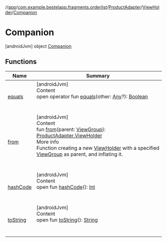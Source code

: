 //[app](../../../../index.md)/[com.example.bestelapp.fragments.orderlist](../../../index.md)/[ProductAdapter](../../index.md)/[ViewHolder](../index.md)/[Companion](index.md)



# Companion  
 [androidJvm] object [Companion](index.md)   


## Functions  
  
|  Name|  Summary| 
|---|---|
| <a name="kotlin/Any/equals/#kotlin.Any?/PointingToDeclaration/"></a>[equals](../../../../com.example.bestelapp.repository/-product-repository/index.md#%5Bkotlin%2FAny%2Fequals%2F%23kotlin.Any%3F%2FPointingToDeclaration%2F%5D%2FFunctions%2F-1024765483)| <a name="kotlin/Any/equals/#kotlin.Any?/PointingToDeclaration/"></a>[androidJvm]  <br>Content  <br>open operator fun [equals](../../../../com.example.bestelapp.repository/-product-repository/index.md#%5Bkotlin%2FAny%2Fequals%2F%23kotlin.Any%3F%2FPointingToDeclaration%2F%5D%2FFunctions%2F-1024765483)(other: [Any](https://kotlinlang.org/api/latest/jvm/stdlib/kotlin/-any/index.html)?): [Boolean](https://kotlinlang.org/api/latest/jvm/stdlib/kotlin/-boolean/index.html)  <br><br><br>
| <a name="com.example.bestelapp.fragments.orderlist/ProductAdapter.ViewHolder.Companion/from/#android.view.ViewGroup/PointingToDeclaration/"></a>[from](from.md)| <a name="com.example.bestelapp.fragments.orderlist/ProductAdapter.ViewHolder.Companion/from/#android.view.ViewGroup/PointingToDeclaration/"></a>[androidJvm]  <br>Content  <br>fun [from](from.md)(parent: [ViewGroup](https://developer.android.com/reference/kotlin/android/view/ViewGroup.html)): [ProductAdapter.ViewHolder](../index.md)  <br>More info  <br>Function creating a new [ViewHolder](../index.md) with a specified [ViewGroup](https://developer.android.com/reference/kotlin/android/view/ViewGroup.html) as parent, and inflating it.  <br><br><br>
| <a name="kotlin/Any/hashCode/#/PointingToDeclaration/"></a>[hashCode](../../../../com.example.bestelapp.repository/-product-repository/index.md#%5Bkotlin%2FAny%2FhashCode%2F%23%2FPointingToDeclaration%2F%5D%2FFunctions%2F-1024765483)| <a name="kotlin/Any/hashCode/#/PointingToDeclaration/"></a>[androidJvm]  <br>Content  <br>open fun [hashCode](../../../../com.example.bestelapp.repository/-product-repository/index.md#%5Bkotlin%2FAny%2FhashCode%2F%23%2FPointingToDeclaration%2F%5D%2FFunctions%2F-1024765483)(): [Int](https://kotlinlang.org/api/latest/jvm/stdlib/kotlin/-int/index.html)  <br><br><br>
| <a name="kotlin/Any/toString/#/PointingToDeclaration/"></a>[toString](../../../../com.example.bestelapp.repository/-product-repository/index.md#%5Bkotlin%2FAny%2FtoString%2F%23%2FPointingToDeclaration%2F%5D%2FFunctions%2F-1024765483)| <a name="kotlin/Any/toString/#/PointingToDeclaration/"></a>[androidJvm]  <br>Content  <br>open fun [toString](../../../../com.example.bestelapp.repository/-product-repository/index.md#%5Bkotlin%2FAny%2FtoString%2F%23%2FPointingToDeclaration%2F%5D%2FFunctions%2F-1024765483)(): [String](https://kotlinlang.org/api/latest/jvm/stdlib/kotlin/-string/index.html)  <br><br><br>


